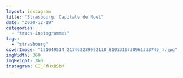 ```yaml
---
layout: instagram
title: "Strasbourg, Capitale de Noël"
date: "2020-12-19"
categories: 
  - "trucs-instagrammes"
tags:
  - "strasbourg"
coverImage: "131049514_217462239992118_8101310738961333745_n.jpg"
imgWidth: 360
imgHeight: 360
instagram: CI_FfHxBSbM
---
```


